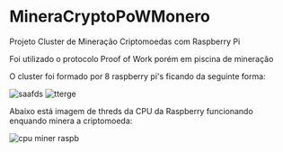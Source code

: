 # MineraCryptoPoWMonero
Projeto Cluster de Mineração Criptomoedas com Raspberry Pi

Foi utilizado o protocolo Proof of Work porém em piscina de mineração




O  cluster foi formado por  8 raspberry pi's  ficando da seguinte forma:

![saafds](https://user-images.githubusercontent.com/78816148/143173872-33a6dbce-2c1b-4b34-b1f6-a65bc8849796.jpg)
![tterge](https://user-images.githubusercontent.com/78816148/143173876-d111f7e0-66ec-4d1d-9198-eedb1d293288.jpg)

Abaixo está imagem de threds da CPU da Raspberry funcionando enquando  minera a criptomoeda:

![cpu miner raspb](https://user-images.githubusercontent.com/78816148/143174287-e18eb67e-59ff-4e03-9bae-5825ad830fe8.png)

